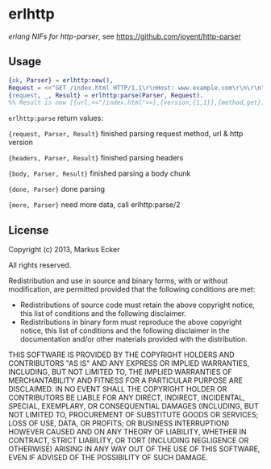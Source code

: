 erlhttp
================================

*erlang NIFs for http-parser*, see https://github.com/joyent/http-parser


Usage
-------------------------

```erlang
{ok, Parser} = erlhttp:new(),
Request = <<"GET /index.html HTTP/1.1\r\nHost: www.example.com\r\n\r\n">>,
{request, _, Result} = erlhttp:parse(Parser, Request). 
%% Result is now [{url,<<"/index.html">>},{version,{1,1}},{method,get}]
```

```erlhttp:parse``` return values:

```{request, Parser, Result}``` finished parsing request method, url & http version

```{headers, Parser, Result}``` finished parsing headers

```{body, Parser, Result}``` finished parsing a body chunk

```{done, Parser}``` done parsing

```{more, Parser}``` need more data, call erlhttp:parse/2


License
-------------------------
Copyright (c) 2013, Markus Ecker

All rights reserved.

Redistribution and use in source and binary forms, with or without modification, are permitted provided that the following conditions are met:

- Redistributions of source code must retain the above copyright notice, this list of conditions and the following disclaimer.
- Redistributions in binary form must reproduce the above copyright notice, this list of conditions and the following disclaimer in the documentation and/or other materials provided with the distribution.

THIS SOFTWARE IS PROVIDED BY THE COPYRIGHT HOLDERS AND CONTRIBUTORS "AS IS" AND ANY EXPRESS OR IMPLIED WARRANTIES, INCLUDING, BUT NOT LIMITED TO, THE IMPLIED WARRANTIES OF MERCHANTABILITY AND FITNESS FOR A PARTICULAR PURPOSE ARE DISCLAIMED. IN NO EVENT SHALL THE COPYRIGHT HOLDER OR CONTRIBUTORS BE LIABLE FOR ANY DIRECT, INDIRECT, INCIDENTAL, SPECIAL, EXEMPLARY, OR CONSEQUENTIAL DAMAGES (INCLUDING, BUT NOT LIMITED TO, PROCUREMENT OF SUBSTITUTE GOODS OR SERVICES; LOSS OF USE, DATA, OR PROFITS; OR BUSINESS INTERRUPTION) HOWEVER CAUSED AND ON ANY THEORY OF LIABILITY, WHETHER IN CONTRACT, STRICT LIABILITY, OR TORT (INCLUDING NEGLIGENCE OR OTHERWISE) ARISING IN ANY WAY OUT OF THE USE OF THIS SOFTWARE, EVEN IF ADVISED OF THE POSSIBILITY OF SUCH DAMAGE.



